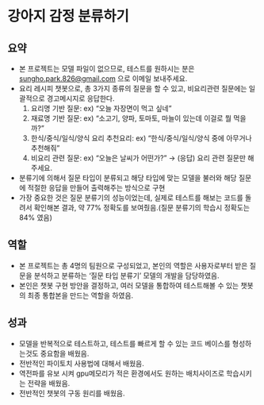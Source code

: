 # 강아지 감정 분류하기

## 요약
- 본 프로젝트는 모델 파일이 없으므로, 테스트를 원하시는 분은 sungho.park.826@gmail.com 으로 이메일 보내주세요.
- 요리 레시피 챗봇으로, 총 3가지 종류의 질문을 할 수 있고, 비요리관련 질문에는 일괄적으로 경고메시지로 응답한다.
    1. 요리명 기반 질문:  ex) “오늘 자장면이 먹고 싶네”
    2. 재료명 기반 질문:  ex) “소고기, 양파, 토마토, 마늘이 있는데 이걸로 뭘 먹을까?”
    3. 한식/중식/일식/양식 요리 추천요리:  ex) “한식/중식/일식/양식 중에 아무거나 추천해줘”
    4. 비요리 관련 질문:  ex)  “오늘은 날씨가 어떤가?” → (응답) 요리 관련 질문만 해주세요.
- 분류기에 의해서 질문 타입이 분류되고 해당 타입에 맞는 모델을 불러와 해당 질문에 적절한 응답을 만들어 출력해주는 방식으로 구현
- 가장 중요한 것은 질문 분류기의 성능이었는데, 실제로 테스트를 해보는 코드를 돌려서 확인해본 결과, 약 77% 정확도를 보여줬음.(질문 분류기의 학습시 정확도는 84% 였음)

## 역할
- 본 프로젝트는 총 4명의 팀원으로 구성되었고, 본인의 역할은 사용자로부터 받은 질문을 분석하고 분류하는 ‘질문 타입 분류기’ 모델의 개발을 담당하였음.
- 본인은 챗봇 구현 방안을 결정하고, 여러 모델을 통합하여 테스트해볼 수 있는 챗봇의 최종 통합본을 만드는 역할을 하였음.

## 성과
- 모델을 반복적으로 테스트하고, 테스트를 빠르게 할 수 있는 코드 베이스를 형성하는것도 중요함을 배웠음.
- 전반적인 파이토치 사용법에 대해서 배웠음.
- 역전파를 유보 시켜 gpu메모리가 적은 환경에서도 원하는 배치사이즈로 학습시키는 전략을 배웠음.
- 전반적인 챗봇의 구동 원리를 배웠음.

